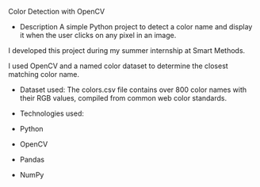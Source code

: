 Color Detection with OpenCV

- Description
A simple Python project to detect a color name and display it when the user clicks on any pixel in an image.

I developed this project during my summer internship at Smart Methods.

I used OpenCV and a named color dataset to determine the closest matching color name.

- Dataset used:
The colors.csv file contains over 800 color names with their RGB values, compiled from common web color standards.

- Technologies used:
- Python
- OpenCV
- Pandas
- NumPy
